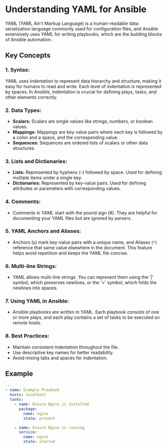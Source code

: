 # Understanding YAML for Ansible

YAML (YAML Ain't Markup Language) is a human-readable data serialization language commonly used for configuration files, and Ansible extensively uses YAML for writing playbooks, which are the building blocks of Ansible automation.

## Key Concepts

### 1. **Syntax:**

   YAML uses indentation to represent data hierarchy and structure, making it easy for humans to read and write. Each level of indentation is represented by spaces. In Ansible, indentation is crucial for defining plays, tasks, and other elements correctly.

### 2. **Data Types:**

- **Scalars:** Scalars are single values like strings, numbers, or boolean values.
- **Mappings:** Mappings are key-value pairs where each key is followed by a colon and a space, and the corresponding value.
- **Sequences:** Sequences are ordered lists of scalars or other data structures.

### 3. **Lists and Dictionaries:**

- **Lists:** Represented by hyphens (-) followed by space. Used for defining multiple items under a single key.
- **Dictionaries:** Represented by key-value pairs. Used for defining attributes or parameters with corresponding values.

### 4. **Comments:**

- Comments in YAML start with the pound sign (#). They are helpful for documenting your YAML files but are ignored by parsers.

### 5. **YAML Anchors and Aliases:**

- Anchors (`&`) mark key-value pairs with a unique name, and Aliases (`*`) reference that same value elsewhere in the document. This feature helps avoid repetition and keeps the YAML file concise.

### 6. **Multi-line Strings:**

- YAML allows multi-line strings. You can represent them using the '|' symbol, which preserves newlines, or the '>' symbol, which folds the newlines into spaces.

### 7. **Using YAML in Ansible:**

- Ansible playbooks are written in YAML. Each playbook consists of one or more plays, and each play contains a set of tasks to be executed on remote hosts.

### 8. **Best Practices:**

- Maintain consistent indentation throughout the file.
- Use descriptive key names for better readability.
- Avoid mixing tabs and spaces for indentation.

## Example

```yaml
---
- name: Example Playbook
  hosts: localhost
  tasks:
    - name: Ensure Nginx is installed
      package:
        name: nginx
        state: present

    - name: Ensure Nginx is running
      service:
        name: nginx
        state: started
```
